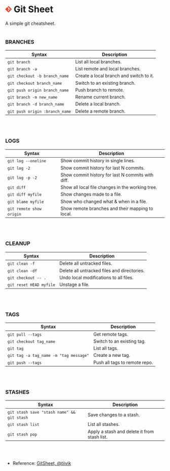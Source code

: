 # <img src="images/git-icon.svg" style="max-width:100%;width: 20px;"> Git Sheet
A simple git cheatsheet.
<br/><br/>


### BRANCHES

| Syntax                                     | Description                                      |
| ------------------------------------------ | ------------------------------------------------ |
| `git branch`                               | List all local branches.                         |
| `git branch -a`                            | List remote and local branches.                  |
| `git checkout -b branch_name`              | Create a local branch and switch to it.          |
| `git checkout branch_name`                 | Switch to an existing branch.                    |
| `git push origin branch_name`              | Push branch to remote.                           |
| `git branch -m new_name`                   | Rename current branch.                           |
| `git branch -d branch_name`                | Delete a local branch.                           |
| `git push origin :branch_name`             | Delete a remote branch.                          |
<br/><br/>


### LOGS

| Syntax                                     | Description                                      |
| ------------------------------------------ | ------------------------------------------------ |
| `git log --oneline`                        | Show commit history in single lines.             |
| `git log -2`                               | Show commit history for last N commits.          |
| `git log -p -2`                            | Show commit history for last N commits with diff.|
| `git diff`                                 | Show all local file changes in the working tree. |
| `git diff myfile`                          | Show changes made to a file.                     |
| `git blame myfile`                         | Show who changed what & when in a file.          |
| `git remote show origin`                   | Show remote branches and their mapping to local. |
<br/><br/>


### CLEANUP

| Syntax                                     | Description                                      |
| ------------------------------------------ | ------------------------------------------------ |
| `git clean -f`                             | Delete all untracked files.                      |
| `git clean -df`                            | Delete all untracked files and directories.      |
| `git checkout -- .`                        | Undo local modifications to all files.           |
| `git reset HEAD myfile`                    | Unstage a file.                                  |
<br/><br/>


### TAGS

| Syntax                                     | Description                                      |
| ------------------------------------------ | ------------------------------------------------ |
| `git pull --tags`                          | Get remote tags.                                 |
| `git checkout tag_name`                    | Switch to an existing tag.                       |
| `git tag`                                  | List all tags.                                   |
| `git tag -a tag_name -m "tag message"`     | Create a new tag.                                |
| `git push --tags`                          | Push all tags to remote repo.                    |
<br/><br/>


### STASHES

| Syntax                                     | Description                                      |
| ------------------------------------------ | ------------------------------------------------ |
| `git stash save "stash name" && git stash` | Save changes to a stash.                         |
| `git stash list`                           | List all stashes.                                |
| `git stash pop`                            | Apply a stash and delete it from stash list.     |


<br/><br/>
- Reference: [GitSheet, @tiivik](https://gitsheet.wtf/)
